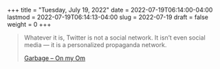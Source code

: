 +++
title = "Tuesday, July 19, 2022"
date = 2022-07-19T06:14:00-04:00
lastmod = 2022-07-19T06:14:13-04:00
slug = 2022-07-19
draft = false
weight = 0
+++

> Whatever it is, Twitter is not a social network. It isn’t even social media — it is a personalized propaganda network.
>
> [Garbage – On my Om](https://om.co/2022/05/25/twitter-is-garbage/)

[//]: # "Exported with love from a post written in Org mode"
[//]: # "- https://github.com/kaushalmodi/ox-hugo"

